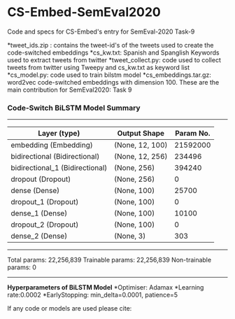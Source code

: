 # CS-Embed-SemEval2020
Code and specs for CS-Embed's entry for SemEval-2020 Task-9


*tweet_ids.zip : contains the tweet-id's of the tweets used to create the code-switched embeddings
*cs_kw.txt: Spanish and Spanglish Keywords used to extract tweets from twitter
*tweet_collect.py: code used to collect tweets from twitter using Tweepy and cs_kw.txt as keyword list
*cs_model.py: code used to train bilstm model
*cs_embeddings.tar.gz: word2vec code-switched embeddings with dimension 100. These are the main contribution for SemEval2020: Task 9


### Code-Switch BiLSTM Model Summary
_________________________________________________________________
|Layer (type)|Output Shape|Param No.|   
|-----------------------|-------------------------|--------------|
|embedding (Embedding)|(None, 12, 100)|21592000|
|bidirectional (Bidirectional)|(None, 12, 256)|234496|
|bidirectional_1 (Bidirectional)|(None, 256)|394240|
|dropout (Dropout)|(None, 256)|0|
|dense (Dense)|(None, 100)|25700|
|dropout_1 (Dropout)|(None, 100)|0|
|dense_1 (Dense)|(None, 100)|10100|
|dropout_2 (Dropout)|(None, 100)|0|
|dense_2 (Dense)|(None, 3)|303|
_________________________________________________________________
Total params: 22,256,839
Trainable params: 22,256,839
Non-trainable params: 0
_________________________________________________________________

**Hyperparameters of BiLSTM Model**
*Optimiser: Adamax
*Learning rate:0.0002
*EarlyStopping: min_delta=0.0001, patience=5


If any code or models are used please cite:

